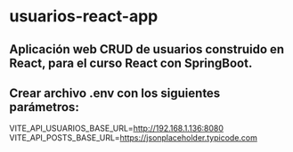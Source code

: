 # usuarios-react-app
## Aplicación web CRUD de usuarios construido en React, para el curso React con SpringBoot.

## Crear archivo .env con los siguientes parámetros:
VITE_API_USUARIOS_BASE_URL=http://192.168.1.136:8080
VITE_API_POSTS_BASE_URL=https://jsonplaceholder.typicode.com
